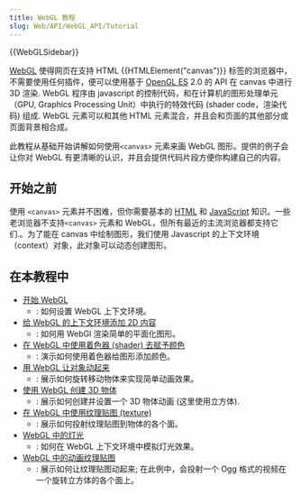 ```yaml
---
title: WebGL 教程
slug: Web/API/WebGL_API/Tutorial
---
```

{{WebGLSidebar}}

[WebGL](http://www.khronos.org/webgl/) 使得网页在支持 HTML {{HTMLElement("canvas")}} 标签的浏览器中，不需要使用任何插件，便可以使用基于 [OpenGL ES](http://www.khronos.org/opengles/) 2.0 的 API 在 canvas 中进行 3D 渲染. WebGL 程序由 javascript 的控制代码，和在计算机的图形处理单元（GPU, Graphics Processing Unit）中执行的特效代码 (shader code，渲染代码) 组成. WebGL 元素可以和其他 HTML 元素混合，并且会和页面的其他部分或页面背景相合成。

此教程从基础开始讲解如何使用`<canvas>` 元素来画 WebGL 图形。提供的例子会让你对 WebGL 有更清晰的认识，并且会提供代码片段方便你构建自己的内容。

## 开始之前

使用 `<canvas>` 元素并不困难，但你需要基本的 [HTML](/zh-CN/docs/Web/HTML) 和 [JavaScript](/zh-CN/docs/Web/JavaScript) 知识。一些老浏览器不支持`<canvas>` 元素和 WebGL，但所有最近的主流浏览器都支持它们.。为了能在 canvas 中绘制图形，我们使用 Javascript 的上下文环境（context）对象，此对象可以动态创建图形。

## 在本教程中

- [开始 WebGL](/zh-CN/docs/Web/API/WebGL_API/Tutorial/Getting_started_with_WebGL)
  - : 如何设置 WebGL 上下文环境。
- [给 WebGL 的上下文环境添加 2D 内容](/zh-CN/docs/Web/API/WebGL_API/Tutorial/Adding_2D_content_to_a_WebGL_context)
  - : 如何用 WebGl 渲染简单的平面化图形。
- [在 WebGL 中使用着色器 (shader) 去赋予颜色](/zh-CN/docs/Web/API/WebGL_API/Tutorial/Using_shaders_to_apply_color_in_WebGL)
  - : 演示如何使用着色器给图形添加颜色。
- [用 WebGL 让对象动起来](/zh-CN/docs/Web/API/WebGL_API/Tutorial/Animating_objects_with_WebGL)
  - : 展示如何旋转移动物体来实现简单动画效果。
- [使用 WebGL 创建 3D 物体](/zh-CN/docs/Web/API/WebGL_API/Tutorial/Creating_3D_objects_using_WebGL)
  - : 展示如何创建并设置一个 3D 物体动画 (这里使用立方体).
- [在 WebGL 中使用纹理贴图 (texture)](/zh-CN/docs/Web/API/WebGL_API/Tutorial/Using_textures_in_WebGL)
  - : 展示如何投射纹理贴图到物体的各个面。
- [WebGL 中的灯光](/zh-CN/docs/Web/API/WebGL_API/Tutorial/Lighting_in_WebGL)
  - : 如何在 WebGL 上下文环境中模拟灯光效果。
- [WebGL 中的动画纹理贴图](/zh-CN/docs/Web/API/WebGL_API/Tutorial/Animating_textures_in_WebGL)
  - : 展示如何让纹理贴图动起来; 在此例中，会投射一个 Ogg 格式的视频在一个旋转立方体的各个面上。
